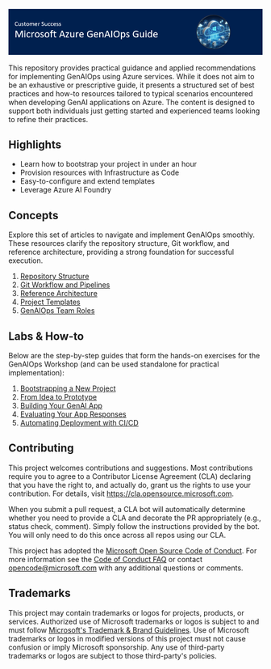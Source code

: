 ![Header](media/genaiopsheader.png)

This repository provides practical guidance and applied recommendations for implementing GenAIOps using Azure services. While it does not aim to be an exhaustive or prescriptive guide, it presents a structured set of best practices and how-to resources tailored to typical scenarios encountered when developing GenAI applications on Azure. The content is designed to support both individuals just getting started and experienced teams looking to refine their practices.

## Highlights

- Learn how to bootstrap your project in under an hour
- Provision resources with Infrastructure as Code
- Easy-to-configure and extend templates
- Leverage Azure AI Foundry


## Concepts

Explore this set of articles to navigate and implement GenAIOps smoothly. These resources clarify the repository structure, Git workflow, and reference architecture, providing a strong foundation for successful execution.

1. [Repository Structure](documentation/repository_structure.md)
2. [Git Workflow and Pipelines](documentation/git_workflow.md)
3. [Reference Architecture](documentation/reference_architecture.md)
4. [Project Templates](documentation/project_template.md)
5. [GenAIOps Team Roles](documentation/project_roles.md)

## Labs & How-to

Below are the step-by-step guides that form the hands-on exercises for the GenAIOps Workshop (and can be used standalone for practical implementation):

1. [Bootstrapping a New Project](labs/bootstrapping.md)  
2. [From Idea to Prototype](labs/prototyping.md)  
3. [Building Your GenAI App](labs/building.md)  
4. [Evaluating Your App Responses](labs/evaluating.md)  
5. [Automating Deployment with CI/CD](labs/automating.md)  

## Contributing

This project welcomes contributions and suggestions.  Most contributions require you to agree to a
Contributor License Agreement (CLA) declaring that you have the right to, and actually do, grant us
the rights to use your contribution. For details, visit https://cla.opensource.microsoft.com.

When you submit a pull request, a CLA bot will automatically determine whether you need to provide
a CLA and decorate the PR appropriately (e.g., status check, comment). Simply follow the instructions
provided by the bot. You will only need to do this once across all repos using our CLA.

This project has adopted the [Microsoft Open Source Code of Conduct](https://opensource.microsoft.com/codeofconduct/).
For more information see the [Code of Conduct FAQ](https://opensource.microsoft.com/codeofconduct/faq/) or
contact [opencode@microsoft.com](mailto:opencode@microsoft.com) with any additional questions or comments.

## Trademarks

This project may contain trademarks or logos for projects, products, or services. Authorized use of Microsoft 
trademarks or logos is subject to and must follow 
[Microsoft's Trademark & Brand Guidelines](https://www.microsoft.com/en-us/legal/intellectualproperty/trademarks/usage/general).
Use of Microsoft trademarks or logos in modified versions of this project must not cause confusion or imply Microsoft sponsorship.
Any use of third-party trademarks or logos are subject to those third-party's policies.
